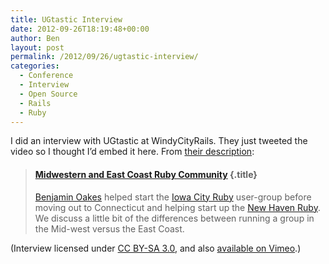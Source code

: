 ```yaml
---
title: UGtastic Interview
date: 2012-09-26T18:19:48+00:00
author: Ben
layout: post
permalink: /2012/09/26/ugtastic-interview/
categories:
  - Conference
  - Interview
  - Open Source
  - Rails
  - Ruby
---
```

I did an interview with UGtastic at WindyCityRails. They just tweeted the video so I thought I&#8217;d embed it here. From [their description](http://ugtastic.com/interviews/midwestern-and-east-coast-ruby-community):

> #### [Midwestern and East Coast Ruby Community](http://ugtastic.com/interviews/midwestern-and-east-coast-ruby-community) {.title}
> 
> <div class="notes">
>   <p>
>     <a href="http://benjaminoakes.com">Benjamin Oakes</a> helped start the <a href="http://twitter.com/icruby">Iowa City Ruby</a> user-group before moving out to Connecticut and helping start up the <a href="http://newhavenrb.org">New Haven Ruby</a>. We discuss a little bit of the differences between running a group in the Mid-west versus the East Coast.
>   </p></blockquote> 
>   
>   <p>
>
>   </p>
>   
>   <p>
>     (Interview licensed under <a href="http://creativecommons.org/licenses/by-sa/3.0/" rel="license">CC BY-SA 3.0</a>, and also <a href="https://vimeo.com/49265043">available on Vimeo</a>.)
>   </p>